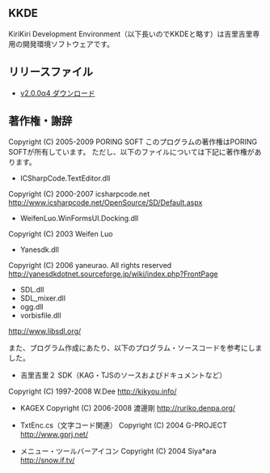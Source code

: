 ## KKDE

KiriKiri Development Environment（以下長いのでKKDEと略す）は吉里吉里専用の開発環境ソフトウェアです。

## リリースファイル

* [v2.0.0α4 ダウンロード](https://github.com/mryp/kkde/raw/master/_release/kkde_200a4.zip)

## 著作権・謝辞

Copyright (C) 2005-2009 PORING SOFT
このプログラムの著作権はPORING SOFTが所有しています。
ただし、以下のファイルについては下記に著作権があります。

* ICSharpCode.TextEditor.dll

Copyright (C) 2000-2007 icsharpcode.net
http://www.icsharpcode.net/OpenSource/SD/Default.aspx

* WeifenLuo.WinFormsUI.Docking.dll

Copyright (C) 2003 Weifen Luo

* Yanesdk.dll

Copyright (C) 2006 yaneurao. All rights reserved
http://yanesdkdotnet.sourceforge.jp/wiki/index.php?FrontPage

* SDL.dll
* SDL_mixer.dll
* ogg.dll
* vorbisfile.dll

http://www.libsdl.org/

また、プログラム作成にあたり、以下のプログラム・ソースコードを参考にしました。

* 吉里吉里２ SDK（KAG・TJSのソースおよびドキュメントなど）

Copyright (C) 1997-2008 W.Dee
http://kikyou.info/

* KAGEX
Copyright (C) 2006-2008 渡邊剛
http://ruriko.denpa.org/

* TxtEnc.cs（文字コード関連）
Copyright (C) 2004 G-PROJECT
http://www.gprj.net/

* メニュー・ツールバーアイコン
Copyright (C) 2004 Siya*ara
http://snow.if.tv/

